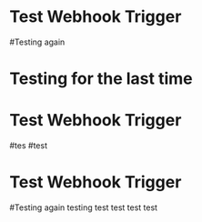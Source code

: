 # Test Webhook Trigger
#Testing again
# Testing for the last time
# Test Webhook Trigger
#tes
#test
# Test Webhook Trigger
#Testing again
testing
test
test
test
test
